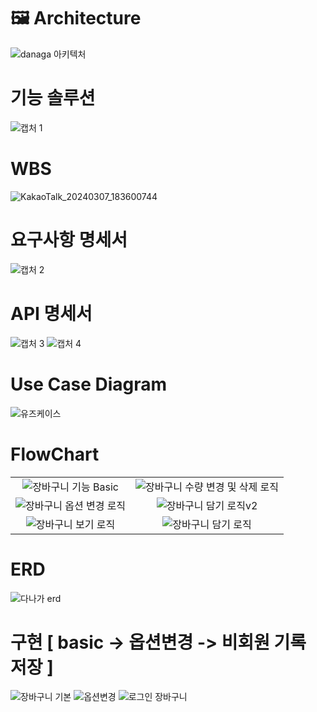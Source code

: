 # 🖼️ Architecture
![danaga 아키텍처](https://github.com/lsh96900410/itwill/assets/133841235/19f7efee-58c0-4a64-818d-1780a934a090)

# 기능 솔루션
![캡처 1](https://github.com/lsh96900410/lsh96900410/assets/133841235/e2080867-68f3-4c26-9255-385b956bf9a2)

# WBS
![KakaoTalk_20240307_183600744](https://github.com/lsh96900410/lsh96900410/assets/133841235/50ae100a-72ab-4c0b-8e01-ea730f4151fe)

# 요구사항 명세서
![캡처 2](https://github.com/lsh96900410/lsh96900410/assets/133841235/7d0c4766-9b9e-4b3e-a2c0-66f506dd6bea)

# API 명세서
![캡처 3](https://github.com/lsh96900410/lsh96900410/assets/133841235/06301318-61a5-404a-a26f-31974698887b)
![캡처 4](https://github.com/lsh96900410/lsh96900410/assets/133841235/eb79a1f6-ef98-4e4e-85ef-e39afa2260e9)

# Use Case Diagram
![유즈케이스](https://github.com/lsh96900410/lsh96900410/assets/133841235/235f0fe1-6759-4809-9510-54fc1bd92e09)

# FlowChart
|||
|:--------:|:----------:|
|![장바구니 기능 Basic](https://github.com/lsh96900410/lsh96900410/assets/133841235/e7b4fc03-9ac5-43dc-a7be-06260d19b911)|![장바구니 수량 변경 및 삭제 로직](https://github.com/lsh96900410/lsh96900410/assets/133841235/4c062795-674e-4147-8bed-0312157b61d6)|
|![장바구니 옵션 변경 로직](https://github.com/lsh96900410/lsh96900410/assets/133841235/c4f833ea-71bc-4128-b3dd-d41d314058ba)|![장바구니 담기 로직v2](https://github.com/lsh96900410/lsh96900410/assets/133841235/cedcfc78-41d1-4ef7-814f-4364947c9ad9)|
|![장바구니 보기 로직](https://github.com/lsh96900410/lsh96900410/assets/133841235/3863d818-7ff2-4cad-842d-88fc66b0e76c)|![장바구니 담기 로직](https://github.com/lsh96900410/lsh96900410/assets/133841235/8361db9c-162a-46e8-ad4f-c17ef0b4a812)|

# ERD

![다나가 erd](https://github.com/lsh96900410/Danaga/assets/133841235/7cb39da1-4563-403f-84c1-59c77b628c1f)

# 구현 [ basic -> 옵션변경 -> 비회원 기록 저장 ]

![장바구니 기본](https://github.com/lsh96900410/lsh96900410/assets/133841235/313c1dd8-5be8-4432-824a-2c0bcd5ad5ce)
![옵션변경](https://github.com/lsh96900410/lsh96900410/assets/133841235/4fddaf73-8c26-4cff-9aab-061e061a7215)
![로그인 장바구니](https://github.com/lsh96900410/lsh96900410/assets/133841235/bc9a8f18-4aa1-4de0-8a60-5fe5369399d9)




